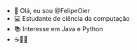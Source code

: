 - 👋 Olá, eu sou  @FelipeOier
- 💻 Estudante de ciência da computação
- 📚 Interesse em Java e Python 
- ☕🤝🐍
